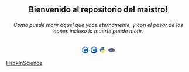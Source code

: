 ## <p align=center>Bienvenido al repositorio del maistro!</p>

###### <p align=center>Como puede morir aquel que yace eternamente, y con el pasar de los eones incluso la muerte puede morir.</p>

<p align=center><img src="https://raw.githubusercontent.com/devicons/devicon/master/icons/c/c-original.svg" width="20" height="20"/>
<img src="https://raw.githubusercontent.com/devicons/devicon/master/icons/cplusplus/cplusplus-original.svg" width="20" height="20"/>
<img src="https://raw.githubusercontent.com/devicons/devicon/master/icons/python/python-original.svg" width="20" height="20"/>
<img src="https://raw.githubusercontent.com/devicons/devicon/master/icons/php/php-original.svg" width="20" height="20"/>
</p>

<a href='https://www.hackinscience.org/teams/ew1n' target='_blank'>HackInScience</a>

